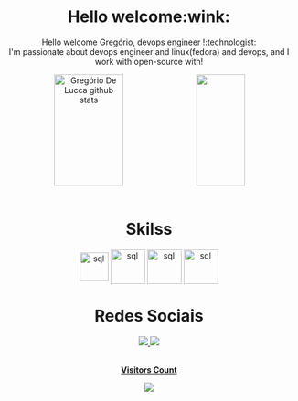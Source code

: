 <div align="center">
 <h1>Hello welcome:wink:</h1>
  <p>Hello welcome  Gregório, devops engineer !:technologist:	
  <br> 
I'm passionate about devops engineer and linux(fedora) and devops, and I work with open-source with!</p>

</div>

<div align="center">  
  <img width="49%" height="195px" src="https://github-readme-stats.vercel.app/api?username=gregoriodelucca&show_icons=true&count_private=true&hide_border=true&title_color=00bfbf&icon_color=00bfbf&text_color=c9d1d9&bg_color=0d1117" alt="Gregório De Lucca github stats" /> 
  <img width="41%" height="195px" src="https://github-readme-stats.vercel.app/api/top-langs/?username=gregoriodelucca&layout=compact&hide_border=true&title_color=00bfbf&text_color=00bfbf&bg_color=0d1117" />
</div>

<div align="center"><br>
  <h1>Skilss</h1>
   <img align="center" alt="sql" height="50" width="50"    src="https://cdn.jsdelivr.net/gh/devicons/devicon/icons/fedora/fedora-plain.svg">

  <img align="center" alt="sql" height= "60" width="60"     src="https://cdn.jsdelivr.net/gh/devicons/devicon/icons/python/python-original.svg">
  <img align="center" alt="sql" height= "60" width="60"     src="https://cdn.jsdelivr.net/gh/devicons/devicon/icons/mysql/mysql-original-wordmark.svg">
  <img align="center" alt="sql" height="60" width="60"    src="https://cdn.jsdelivr.net/gh/devicons/devicon/icons/docker/docker-original-wordmark.svg">
</div>


<div align="center"> 
 <h1>Redes Sociais</h1>
  <a href="https://www.instagram.com/gregoriolucca/" target="_blank"><img src="https://img.shields.io/badge/-Instagram-%23E4405F?style=for-the-  badge&logo=instagram&logoColor=white"</a>
  <a href="https://www.linkedin.com/in/gregoriodelucca/" target="_blank"><img src="https://img.shields.io/badge/-linkedin-blue?style=for-the-badge&logo=instagram&logoColor=white"</a>

</div> 

<div align="center">
<br><p align="centre"><b>Visitors Count</b></p>  
<p align="center"><img align="center" src="https://profile-counter.glitch.me/{MatheusAlvarez}/count.svg" /></p> 
<br></div>


